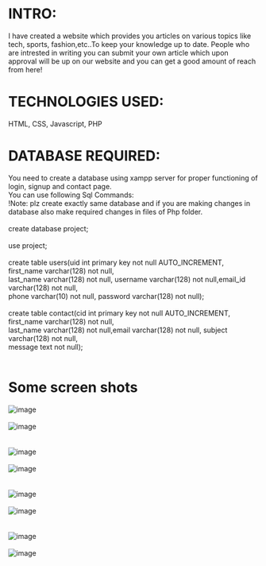 # INTRO:
I have created a website which provides you articles on various topics like tech, sports, fashion,etc..To keep your knowledge up to date.
People who are intrested in writing you can submit your own article which upon approval will be up on our website and you can get a good amount of reach from here!

# TECHNOLOGIES USED:
HTML, CSS, Javascript, PHP

# DATABASE REQUIRED:
You need to create a database using xampp server for proper functioning of login, signup and contact page.
<br>You can use following Sql Commands:<br>
!Note: plz create exactly same database and if you are making changes in database also make required changes in files of Php folder.<br><br>
create database project;<br><br>
use project;<br><br>
create table users(uid int primary key not null AUTO_INCREMENT, first_name varchar(128) not null,<br>
last_name varchar(128) not null, username varchar(128) not null,email_id varchar(128) not null,
<br>phone varchar(10) not null, password varchar(128) not null);<br><br>
create table contact(cid int primary key not null AUTO_INCREMENT, first_name varchar(128) not null,<br>
last_name varchar(128) not null,email varchar(128) not null, subject varchar(128) not null,
<br> message text not null);<br><br>
# Some screen shots

![image](https://user-images.githubusercontent.com/75965694/126680659-8b78b4ee-10ca-44e1-9127-df82ab8f5afc.png)
<br><br>
![image](https://user-images.githubusercontent.com/75965694/126680827-547f4778-f59b-41a0-b351-f7ec99fd4c52.png)
<br><br><br>
![image](https://user-images.githubusercontent.com/75965694/126681001-527eb444-7c1d-4a5f-81b2-136955f62e47.png)
<br><br>
![image](https://user-images.githubusercontent.com/75965694/126681083-689ba8e9-b98a-410a-a9be-d24b184ec491.png)
<br><br><br>
![image](https://user-images.githubusercontent.com/75965694/126680250-4e03a25f-22ca-4662-acf5-a5f12dfa0f2d.png)
<br><br>
![image](https://user-images.githubusercontent.com/75965694/126680295-7fdd8e6f-367f-4ffc-a2e7-94d2edcbeb7f.png)
<br><br><br>
![image](https://user-images.githubusercontent.com/75965694/126681550-6d1b2b9a-50dd-42f6-80e3-1d5aca1dd4ca.png)
<br><br>
![image](https://user-images.githubusercontent.com/75965694/126681340-adf887d0-4153-4293-96a3-7378af28187d.png)
